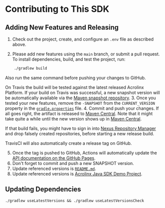# Contributing to This SDK

## Adding New Features and Releasing

1. Check out the project, create, and configure an `.env` file as described above.

2. Please add new features using the `main` branch, or submit a pull request.
To install dependencies, build, and test the project, run:

```bash
	./gradlew build
```

Also run the same command before pushing your changes to GitHub.

On Travis the build will be tested against the latest released Acrolinx Platform.
If your build on Travis was successful, a new snapshot version will be automatically available via the [Maven snapshot repository](https://oss.sonatype.org/content/repositories/snapshots/com/acrolinx/client/sdk/).
3. Once you tested your new features, remove the `-SNAPSHOT` from the `CURRENT_VERSION` property in the [`gradle.properties`](gradle.properties) file.
4. Commit and push your changes. If all goes right, the artifact is released to [Maven Central](https://search.maven.org/#search%7Cga%7C1%7Cg%3A%22com.acrolinx.client%22%20a%3A%22sdk%22%20).
Note that it might take quite a while until the new version shows up in [Maven Central](https://search.maven.org/#search%7Cga%7C1%7Cg%3A%22com.acrolinx.client%22%20a%3A%22sdk%22%20).

If that build fails, you might have to sign in into [Nexus Repository Manager](https://oss.sonatype.org/#welcome) and drop falsely created repositories, before starting a new release build.

TravisCI will also automatically create a release tag on GitHub.

5. Once the tag is pushed to GitHub, Actions will automatically update the [API documentation on the GitHub Pages](https://acrolinx.github.io/sdk-java/).
6. Don't forget to commit and push a new SNAPSHOT version.
7. Update referenced versions is [`README.md`](https://github.com/acrolinx/sdk-java/edit/main/README.md).
8. Update referenced versions is [Acrolinx Java SDK Demo Project](https://github.com/acrolinx/sdk-demo-java/edit/main/build.gradle).

## Updating Dependencies

```./gradlew useLatestVersions && ./gradlew useLatestVersionsCheck```
